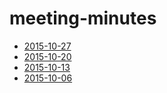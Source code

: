 # meeting-minutes
* [2015-10-27](2015-10-27.md)
* [2015-10-20](2015-10-20.md)
* [2015-10-13](2015-10-13.md)
* [2015-10-06](2015-10-06.md)

